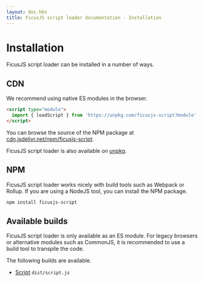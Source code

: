 ```yaml
---
layout: doc.hbs
title: FicusJS script loader documentation - Installation
---
```

# Installation

FicusJS script loader can be installed in a number of ways.

## CDN

We recommend using native ES modules in the browser.

```html
<script type="module">
  import { loadScript } from 'https://unpkg.com/ficusjs-script?module'
</script>
```

You can browse the source of the NPM package at [cdn.jsdelivr.net/npm/ficusjs-script](https://cdn.jsdelivr.net/npm/ficusjs-script/).

FicusJS script loader is also available on [unpkg](https://unpkg.com/browse/ficusjs-script/).

## NPM

FicusJS script loader works nicely with build tools such as Webpack or Rollup. If you are using a NodeJS tool, you can install the NPM package.

```sh
npm install ficusjs-script
```

## Available builds

FicusJS script loader is only available as an ES module. For legacy browsers or alternative modules such as CommonJS, it is recommended to use a build tool to transpile the code.

The following builds are available.

- [Script](docs/script) `dist/script.js`
